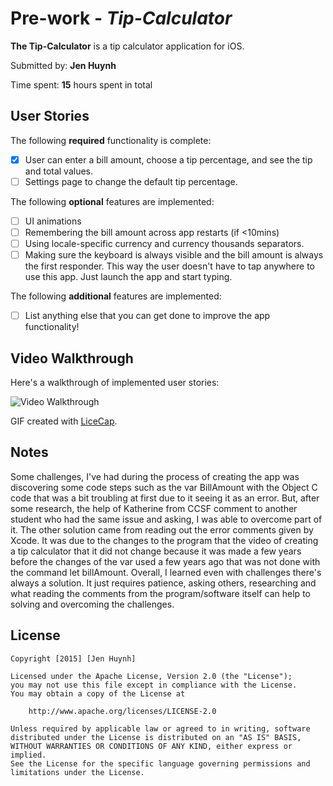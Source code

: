 # Pre-work - *Tip-Calculator*

**The Tip-Calculator** is a tip calculator application for iOS.

Submitted by: **Jen Huynh**

Time spent: **15** hours spent in total

## User Stories

The following **required** functionality is complete:

* [X] User can enter a bill amount, choose a tip percentage, and see the tip and total values.
* [ ] Settings page to change the default tip percentage.

The following **optional** features are implemented:
* [ ] UI animations
* [ ] Remembering the bill amount across app restarts (if <10mins)
* [ ] Using locale-specific currency and currency thousands separators.
* [ ] Making sure the keyboard is always visible and the bill amount is always the first responder. This way the user doesn't have to tap anywhere to use this app. Just launch the app and start typing.

The following **additional** features are implemented:

- [ ] List anything else that you can get done to improve the app functionality!

## Video Walkthrough 

Here's a walkthrough of implemented user stories:

<img src='http://i.imgur.com/link/to/your/gif/file.gif' title='Video Walkthrough' width='' alt='Video Walkthrough' />

GIF created with [LiceCap](http://www.cockos.com/licecap/).

## Notes

Some challenges, I've had during the process of creating the app was discovering some code steps such as the var BillAmount with the Object C
code that was a bit troubling at first due to it seeing it as an error. But, after some research, the help of Katherine from CCSF 
comment to another student who had the same issue and asking, I was able to overcome part of it. The other solution came from reading out the 
error comments given by Xcode. It was due to the changes to the program that the video of creating a tip calculator that it did not change 
because it was made a few years before the changes of the var used a few years ago that was not done with the command let billAmount. Overall,
I learned even with challenges there's always a solution. It just requires patience, asking others, researching and what reading the comments 
from the program/software itself can help to solving and overcoming the challenges.

## License

    Copyright [2015] [Jen Huynh]

    Licensed under the Apache License, Version 2.0 (the "License");
    you may not use this file except in compliance with the License.
    You may obtain a copy of the License at

        http://www.apache.org/licenses/LICENSE-2.0

    Unless required by applicable law or agreed to in writing, software
    distributed under the License is distributed on an "AS IS" BASIS,
    WITHOUT WARRANTIES OR CONDITIONS OF ANY KIND, either express or implied.
    See the License for the specific language governing permissions and
    limitations under the License.
